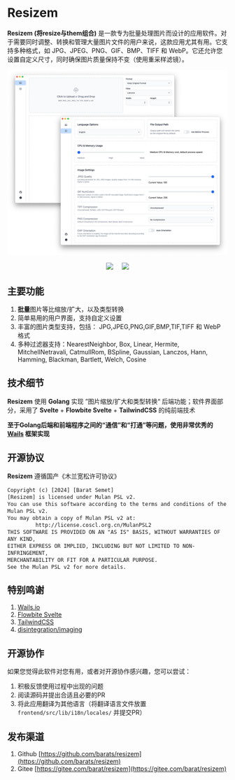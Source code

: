 # Resizem

**Resizem (将resize与them组合)** 是一款专为批量处理图片而设计的应用软件。对于需要同时调整、转换和管理大量图片文件的用户来说，这款应用尤其有用。它支持多种格式，如 JPG、JPEG、PNG、GIF、BMP、TIFF 和 WebP。它还允许您设置自定义尺寸，同时确保图片质量保持不变（使用重采样滤镜）。

![Screenshot](screenshot.png)

<p style="text-align: center">
<a target="_blank" href="https://github.com/barats/resizem/stargazers"><img src="https://img.shields.io/github/stars/barats/resizem"/></a> 
&nbsp;&nbsp;&nbsp;
<a target="_blank" href="https://gitee.com/barat/resizem/stargazers"><img src="https://gitee.com/barat/resizem/badge/star.svg?theme=dark"/></a>
</p>

## 主要功能

1. **批量**图片等比缩放/扩大，以及类型转换
1. 简单易用的用户界面，支持自定义设置
1. 丰富的图片类型支持，包括： JPG,JPEG,PNG,GIF,BMP,TIF,TIFF 和 WebP 格式
1. 多种过滤器支持：NearestNeighbor, Box, Linear, Hermite, MitchellNetravali, CatmullRom, BSpline, Gaussian, Lanczos, Hann, Hamming, Blackman, Bartlett, Welch, Cosine  

## 技术细节

**Resizem** 使用 **Golang** 实现 ”图片缩放/扩大和类型转换“ 后端功能；软件界面部分，采用了 **Svelte** + **Flowbite Svelte** + **TailwindCSS** 的纯前端技术
 
**至于Golang后端和前端程序之间的“通信”和“打通”等问题，使用非常优秀的 [Wails](https://wails.io) 框架实现**

## 开源协议 

**Resizem** 遵循国产《木兰宽松许可协议》

```
Copyright (c) [2024] [Barat Semet]
[Resizem] is licensed under Mulan PSL v2.
You can use this software according to the terms and conditions of the Mulan PSL v2.
You may obtain a copy of Mulan PSL v2 at:
         http://license.coscl.org.cn/MulanPSL2
THIS SOFTWARE IS PROVIDED ON AN "AS IS" BASIS, WITHOUT WARRANTIES OF ANY KIND,
EITHER EXPRESS OR IMPLIED, INCLUDING BUT NOT LIMITED TO NON-INFRINGEMENT,
MERCHANTABILITY OR FIT FOR A PARTICULAR PURPOSE.
See the Mulan PSL v2 for more details.
```

## 特别鸣谢

1. [Wails.io](https://wails.io) 
1. [Flowbite Svelte](https://flowbite-svelte.com)
1. [TailwindCSS](https://tailwindcss.com)
1. [disintegration/imaging](https://github.com/disintegration/imaging)

## 开源协作

如果您觉得此软件对您有用，或者对开源协作感兴趣，您可以尝试：

1. 积极反馈使用过程中出现的问题
1. 阅读源码并提出合适且必要的PR
1. 将此应用翻译为其他语言（将翻译语言文件放置 `frontend/src/lib/i18n/locales/` 并提交PR）

## 发布渠道

1. Github [https://github.com/barats/resizem](https://github.com/barats/resizem)
1. Gitee [https://gitee.com/barat/resizem](https://gitee.com/barat/resizem)